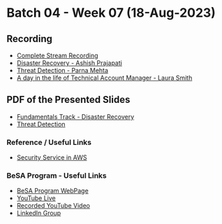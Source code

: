 # Batch 04 - Week 07 (18-Aug-2023)

## Recording 
* [Complete Stream Recording](https://www.youtube.com/watch?v=0rdq8hEzmCM)
* [Disaster Recovery - Ashish Prajapati](https://www.youtube.com/watch?v=0rdq8hEzmCM&t=300s)
* [Threat Detection - Parna Mehta](https://www.youtube.com/watch?v=0rdq8hEzmCM&t=3500s)
* [A day in the life of Technical Account Manager - Laura Smith](https://www.youtube.com/watch?v=0rdq8hEzmCM&t=7060s)

## PDF of the Presented Slides
* [Fundamentals Track - Disaster Recovery](https://github.com/become-a-solutions-architect/become-a-solutions-architect.github.io/blob/main/resources/assets/B04/W06/Week%2006%20-12-Aug.pdf)
* [Threat Detection](https://github.com/become-a-solutions-architect/become-a-solutions-architect.github.io/blob/main/resources/assets/B04/W06/Threat%20Detection%20in%20AWS.pdf)

<!---
## Additional Resources 

### Explore
* [Additional learning resources on Analogies Cloud Website](https://analogiescloud.com)
* [AWS Certifications Summary Sheets](https://analogiescloud.com/wallpapers)
  
### Watch

* [AWS re:Invent 2022 - Threat detection and incident response using cloud-native services (SEC309)](https://www.youtube.com/watch?v=lx4igENUPVg)
* [AWS re:Invent 2022 - A deep dive on the current security threat landscape with AWS (NET207)](https://www.youtube.com/watch?v=h7WvCyygb8U)
* [Disaster Recovery of Workloads on AWS | AWS Events](https://www.youtube.com/watch?v=cJZw5mrxryA)
* [Build scalable, cost-effective disaster recovery to AWS - AWS Online Tech Talks](https://www.youtube.com/watch?v=JvzrXmExUO4)

### Read

* [What Is Disaster Recovery?](https://aws.amazon.com/what-is/disaster-recovery/)
* [Disaster recovery options in the cloud](https://docs.aws.amazon.com/whitepapers/latest/disaster-recovery-workloads-on-aws/disaster-recovery-options-in-the-cloud.html)
--->
### Reference / Useful Links
* [Security Service in AWS](https://aws.amazon.com/products/security/)

### BeSA Program - Useful Links

* [BeSA Program WebPage](https://become-a-solutions-architect.github.io/)
* [YouTube Live](https://www.youtube.com/@be-SA/streams)
* [Recorded YouTube Video](https://www.youtube.com/channel/UCWWO3yt3b5R_LrWHReU0b-g)
* [LinkedIn Group](https://www.linkedin.com/groups/9179284/)


